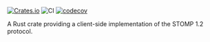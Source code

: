 [![Crates.io](https://img.shields.io/crates/v/stomp-parser.svg?logo=rust)](https://crates.io/crates/stomp-client)
![CI](https://github.com/herblet/stomp-client/actions/workflows/build_with_coverage.yml/badge.svg)
[![codecov](https://codecov.io/gh/herblet/stomp-client/branch/main/graph/badge.svg?token=A5OF9IQC2K)](https://codecov.io/gh/herblet/stomp-client)

A Rust crate providing a client-side implementation of the STOMP 1.2 protocol.
